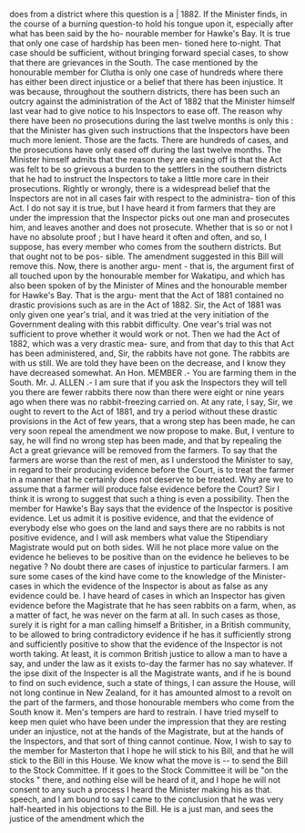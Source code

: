 does from a district where this question is a | 1882. If the Minister finds, in the course of a burning question-to hold his tongue upon it, especially after what has been said by the ho- nourable member for Hawke's Bay. It is true that only one case of hardship has been men- tioned here to-night. That case should be sufficient, without bringing forward special cases, to show that there are grievances in the South. The case mentioned by the honourable member for Clutha is only one case of hundreds where there has either been direct injustice or a belief that there has been injustice. It was because, throughout the southern districts, there has been such an outcry against the administration of the Act of 1882 that the Minister himself last vear had to give notice to his Inspectors to ease off. The reason why there have been no prosecutions during the last twelve months is only this : that the Minister has given such instructions that the Inspectors have been much more lenient. Those are the facts. There are hundreds of cases, and the prosecutions have only eased off during the last twelve months. The Minister himself admits that the reason they are easing off is that the Act was felt to be so grievous a burden to the settlers in the southern districts that he had to instruct the Inspectors to take a little more care in their prosecutions. Rightly or wrongly, there is a widespread belief that the Inspectors are not in all cases fair with respect to the administra- tion of this Act. I do not say it is true, but I have heard it from farmers that they are under the impression that the Inspector picks out one man and prosecutes him, and leaves another and does not prosecute. Whether that is so or not I have no absolute proof ; but I have heard it often and often, and so, I suppose, has every member who comes from the southern districts. But that ought not to be pos- sible. The amendment suggested in this Bill will remove this. Now, there is another argu- ment - that is, the argument first of all touched upon by the honourable member for Wakatipu, and which has also been spoken of by the Minister of Mines and the honourable member for Hawke's Bay. That is the argu- ment that the Act of 1881 contained no drastic provisions such as are in the Act of 1882. Sir, the Act of 1881 was only given one year's trial, and it was tried at the very initiation of the Government dealing with this rabbit difficulty. One vear's trial was not sufficient to prove whether it would work or not. Then we had the Act of 1882, which was a very drastic mea- sure, and from that day to this that Act has been administered, and, Sir, the rabbits have not gone. The rabbits are with us still. We are told they have been on the decrease, and I know they have decreased somewhat. An Hon. MEMBER .- You are farming them in the South. Mr. J. ALLEN .- I am sure that if you ask the Inspectors they will tell you there are fewer rabbits there now than there were eight or nine years ago when there was no rabbit-freezing carried on. At any rate, I say, Sir, we ought to revert to the Act of 1881, and try a period without these drastic provisions in the Act of few years, that a wrong step has been made, he can very soon repeal the amendment we now propose to make. But, I venture to say, he will find no wrong step has been made, and that by repealing the Act a great grievance will be removed from the farmers. To say that the farmers are worse than the rest of men, as I understood the Minister to say, in regard to their producing evidence before the Court, is to treat the farmer in a manner that he certainly does not deserve to be treated. Why are we to assume that a farmer will produce false evidence before the Court? Sir I think it is wrong to suggest that such a thing is even a possibility. Then the member for Hawke's Bay says that the evidence of the Inspector is positive evidence. Let us admit it is positive evidence, and that the evidence of everybody else who goes on the land and says there are no rabbits is not positive evidence, and I will ask members what value the Stipendiary Magistrate would put on both sides. Will he not place more value on the evidence he believes to be positive than on the evidence he believes to be negative ? No doubt there are cases of injustice to particular farmers. I am sure some cases of the kind have come to the knowledge of the Minister-cases in which the evidence of the Inspector is about as false as any evidence could be. I have heard of cases in which an Inspector has given evidence before the Magistrate that he has seen rabbits on a farm, when, as a matter of fact, he was never on the farm at all. In such cases as those, surely it is right for a man calling himself a Britisher, in a British community, to be allowed to bring contradictory evidence if he has it sufficiently strong and sufficiently positive to show that the evidence of the Inspector is not worth taking. At least, it is common British justice to allow a man to have a say, and under the law as it exists to-day the farmer has no say whatever. If the ipse dixit of the Inspecter is all the Magistrate wants, and if he is bound to find on such evidence, such a state of things, I can assure the House, will not long continue in New Zealand, for it has amounted almost to a revolt on the part of the farmers, and those honourable members who come from the South know it. Men's tempers are hard to restrain. I have tried myself to keep men quiet who have been under the impression that they are resting under an injustice, not at the hands of the Magistrate, but at the hands of the Inspectors, and that sort of thing cannot continue. Now, I wish to say to the member for Masterton that I hope he will stick to his Bill, and that he will stick to the Bill in this House. We know what the move is -- to send the Bill to the Stock Committee. If it goes to the Stock Committee it will be "on the stocks " there, and nothing else will be heard of it, and I hope he will not consent to any such a process I heard the Minister making his as that. speech, and I am bound to say I came to the conclusion that he was very half-hearted in his objections to the Bill. He is a just man, and sees the justice of the amendment which the 